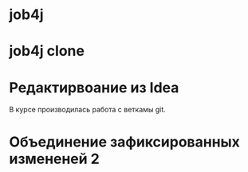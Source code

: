 # job4j
# job4j clone
# Редактирвоание из Idea
В курсе производилась работа с веткамы git.
# Объединение зафиксированных измененей 2